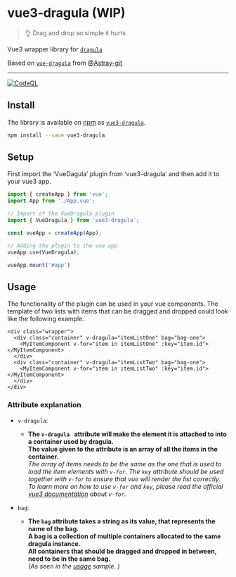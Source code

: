 # vue3-dragula (WIP)
> 👌 Drag and drop so simple it hurts

Vue3 wrapper library for [`dragula`](https://github.com/bevacqua/dragula)

Based on [`vue-dragula`](https://github.com/Astray-git/vue-dragula) from [@Astray-git](https://github.com/Astray-git)

---
[![CodeQL](https://github.com/basicx-StrgV/vue3-dragula/actions/workflows/github-code-scanning/codeql/badge.svg)](https://github.com/basicx-StrgV/vue3-dragula/actions/workflows/github-code-scanning/codeql)


## Install

The library is available on [npm](https://www.npmjs.com/) as  [`vue3-dragula`](https://www.npmjs.com/package/vue3-dragula).
``` bash
npm install --save vue3-dragula
```
## Setup
First import the ‘VueDagula’ plugin from ‘vue3-dragula’ and then add it to your vue3 app.
``` ts
import { createApp } from 'vue';
import App from './App.vue';

// Import of the VueDragula plugin
import { VueDragula } from 'vue3-dragula';

const vueApp = createApp(App);

// Adding the plugin to the vue app
vueApp.use(VueDragula);

vueApp.mount('#app')
```

## Usage
The functionality of the plugin can be used in your vue components. 
The template of two lists with items that can be dragged and dropped could look like the following example.

``` vue
<div class="wrapper">
  <div class="container" v-dragula="itemListOne" bag="bag-one">
    <MyItemComponent v-for="item in itemListOne" :key="item.id"></MyItemComponent>
  </div>
  <div class="container" v-dragula="itemListTwo" bag="bag-one">
    <MyItemComponent v-for="item in itemListTwo" :key="item.id"></MyItemComponent>
  </div>
</div>
```

### Attribute explanation
- `v-dragula`:
  - __The `v-dragula ` attribute will make the element it is attached to into a container used by dragula.__  
__The value given to the attribute is an array of all the items in the container.__  
_The array of items needs to be the same as the one that is used to load the item elements with `v-for`.
The `key` attribute should be used together with `v-for` to ensure that vue will render the list correctly._  
_To learn more on how to use `v-for` and `key`, please read the official [vue3 documentation](https://vuejs.org/guide/essentials/list.html) about `v-for`._ 

- `bag`:
  - __The `bag` attribute takes a string as its value, that represents the name of the bag.__  
__A bag is a collection of multiple containers allocated to the same dragula instance.__  
__All containers that should be dragged and dropped in between, need to be in the same bag.__  
_(As seen in the [usage](README.md#Usage) sample. )_



